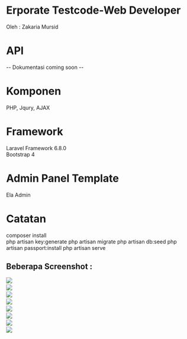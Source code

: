 # Erporate Testcode-Web Developer
Oleh : Zakaria Mursid

# API 
-- Dokumentasi coming soon --

# Komponen
PHP, Jqury, AJAX

# Framework
Laravel Framework 6.8.0 <br>
Bootstrap 4 <br>

# Admin Panel Template
Ela Admin

# Catatan
composer install<br>
php artisan key:generate
php artisan migrate
php artisan db:seed 
php artisan passport:install
php artisan serve


## Beberapa Screenshot : 

<img src="https://github.com/16110279/ErporateTestcode-WD/blob/master/screenshot/kasir-addproduct.png">&nbsp; <br>
<img src="https://github.com/16110279/ErporateTestcode-WD/blob/master/screenshot/kasir-alltransaction.png">&nbsp; <br>
<img src="https://github.com/16110279/ErporateTestcode-WD/blob/master/screenshot/kasir-manageproduct.png">&nbsp; <br>
<img src="https://github.com/16110279/ErporateTestcode-WD/blob/master/screenshot/pelayan-dashboard.png">&nbsp; <br>
<img src="https://github.com/16110279/ErporateTestcode-WD/blob/master/screenshot/pelayan-activetrasaction.png">&nbsp; <br>
<img src="https://github.com/16110279/ErporateTestcode-WD/blob/master/screenshot/pelayan-cart.png">&nbsp; <br>
<img src="https://github.com/16110279/ErporateTestcode-WD/blob/master/screenshot/pelayan-edit-transaction.png">&nbsp; <br>
<img src="https://github.com/16110279/ErporateTestcode-WD/blob/master/screenshot/pelayan-cetaklaporan.png">&nbsp; <br>
